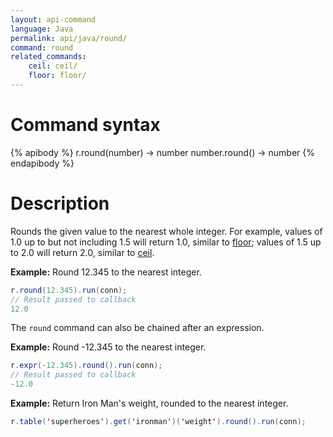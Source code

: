 ```yaml
---
layout: api-command
language: Java
permalink: api/java/round/
command: round
related_commands:
    ceil: ceil/
    floor: floor/
---
```

# Command syntax #

{% apibody %}
r.round(number) &rarr; number
number.round() &rarr; number
{% endapibody %}

# Description #

Rounds the given value to the nearest whole integer. For example, values of 1.0 up to but not including 1.5 will return 1.0, similar to [floor][]; values of 1.5 up to 2.0 will return 2.0, similar to [ceil][].

[floor]: /api/java/floor/
[ceil]:  /api/java/ceil/

__Example:__ Round 12.345 to the nearest integer.

```java
r.round(12.345).run(conn);
// Result passed to callback
12.0
```

The `round` command can also be chained after an expression.

__Example:__ Round -12.345 to the nearest integer.

```java
r.expr(-12.345).round().run(conn);
// Result passed to callback
-12.0
```

__Example:__ Return Iron Man's weight, rounded to the nearest integer.

```java
r.table('superheroes').get('ironman')('weight').round().run(conn);
```

